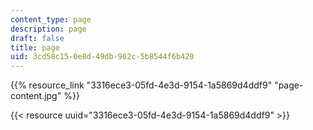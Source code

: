 ```yaml
---
content_type: page
description: page
draft: false
title: page
uid: 3cd58c15-0e8d-49db-962c-5b8544f6b420
---
```

{{% resource_link "3316ece3-05fd-4e3d-9154-1a5869d4ddf9" "page-content.jpg" %}}

{{< resource uuid="3316ece3-05fd-4e3d-9154-1a5869d4ddf9" >}}